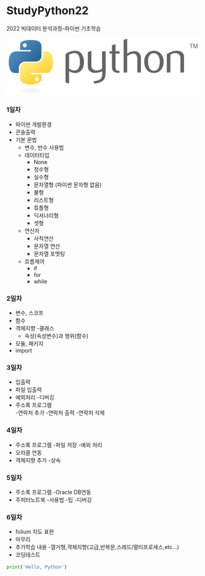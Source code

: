 # StudyPython22
2022 빅데이터 분석과정-파이썬 기초학습

![파이썬](./image/python.png)


### 1일차
- 파이썬 개발환경
- 콘솔출력
- 기본 문법
    - 변수, 뱐수 사용법
    - 데이터타입
        - None
        - 정수형
        - 실수형
        - 문자열형 (파이썬 문자형 없음)
        - 불형
        - 리스트형
        - 튜플형
        - 딕셔너리형
        - 셋형
    - 연산자
        - 사칙연산
        - 문자열 연산
        - 문자열 포멧팅
    - 흐름제어
        - if
        - for
        - while

### 2일차
- 변수, 스코프
- 함수
- 객체지향
    -클래스
    - 속성(속성변수)과 행위(함수)    
- 모듈, 패키지
- import

### 3일차
- 입출력
- 파일 입출력
- 예외처리
    -디버깅
- 주소록 프로그램   
    -연락처 추가
    -연락처 출력
    -연락처 삭제
### 4일차
- 주소록 프로그램
    -파일 저장
    -예외 처리
 - 오라클 연동
 - 객체지향 추가
    -상속

### 5일차
- 주소록 프로그램
    -Oracle DB연동
- 주피터노트북
    -사용법
    -팁
    -디버깅

### 6일차
- folium 지도 표현
- 마무리
- 추가학습 내용 
    -열거형,객체지향(고급,반복문,스레드/멀티프로세스,etc...)
- 코딩테스트   

```python
print('Hello, Python')
```